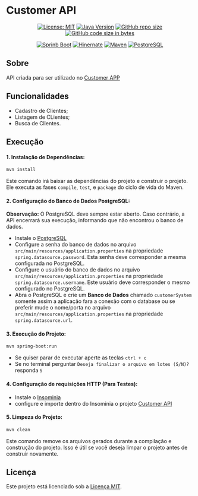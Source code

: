 # Customer API

<div align="center">

[![License: MIT](https://img.shields.io/badge/License-MIT-yellow)](https://opensource.org/licenses/MIT)
[![Java Version](https://img.shields.io/badge/Java-21%2B-blue)](https://www.java.com/)
[![GitHub repo size](https://img.shields.io/github/repo-size/marllonmendez/stories?color=blue)]()
[![GitHub code size in bytes](https://img.shields.io/github/languages/code-size/marllonmendez/stories?color=blue)]()

[![Sprinb Boot](https://img.shields.io/badge/Spring_Boot-F2F4F9?style=for-the-badge&logo=spring-boot)](https://spring.io/projects/spring-boot)
[![Hinernate](https://img.shields.io/badge/Hibernate-59666C?style=for-the-badge&logo=Hibernate&logoColor=white)](https://hibernate.org/)
[![Maven](https://img.shields.io/badge/apache_maven-C71A36?style=for-the-badge&logo=apachemaven&logoColor=white)](https://maven.apache.org/)
[![PostgreSQL](https://img.shields.io/badge/PostgreSQL-316192?style=for-the-badge&logo=postgresql&logoColor=white)](postgresql.org/)


</div>

## Sobre
API criada para ser utilizado no [Customer APP](https://github.com/marllonmendez/customer-app)

## Funcionalidades

- Cadastro de Clientes;
- Listagem de CLientes;
- Busca de Clientes.

## Execução
<h4>1. Instalação de Dependências:</h4>

```bash
mvn install
```
Este comando irá baixar as dependências do projeto e construir o projeto. Ele executa as fases `compile`, `test`, e `package` do ciclo de vida do Maven.

<h4>2. Configuração do Banco de Dados PostgreSQL:</h4>
 
**Observação:**
O PostgreSQL deve sempre estar aberto. Caso contrário, a API encerrará sua execução, informando que não encontrou o banco de dados.

- Instale o [PostgreSQL](https://www.postgresql.org/download/)
- Configure a senha do banco de dados no arquivo `src/main/resources/application.properties` na propriedade `spring.datasource.password`. Esta senha deve corresponder a mesma configurada no PostgreSQL.
- Configure o usuário do banco de dados no arquivo `src/main/resources/application.properties` na propriedade `spring.datasource.username`. Este usuário deve corresponder o mesmo configurado no PostgreSQL.
- Abra o PostgreSQL e crie um **Banco de Dados** chamado `customerSystem` somente assim a aplicação fara a conexão com o database ou se preferir mude o nome/porta no arquivo `src/main/resources/application.properties` na propriedade `spring.datasource.url`.

<h4>3. Execução do Projeto:</h4>

```bash
mvn spring-boot:run
```

- Se quiser parar de executar aperte as teclas ```ctrl + c```
- Se no terminal perguntar ``Deseja finalizar o arquivo em lotes (S/N)?`` responda ``S``


<h4>4. Configuração de requisições HTTP (Para Testes):</h4>

- Instale o [Insominia](https://insomnia.rest/)
- configure e importe dentro do Insominia o projeto [Customer API](https://drive.google.com/drive/folders/1Yqjj-nLGlGoynUlFK0H-QcyBVTQRYTxb?usp=sharing)

<h4>5. Limpeza do Projeto:</h4>

```bash
mvn clean
```

Este comando remove os arquivos gerados durante a compilação e construção do projeto. Isso é útil se você deseja limpar o projeto antes de construir novamente.

## Licença

Este projeto está licenciado sob a [Licença MIT](LICENSE).
